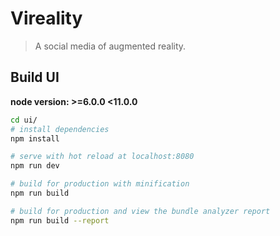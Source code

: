 # Vireality

> A social media of augmented reality.

## Build UI
**node version: >=6.0.0 <11.0.0**

```bash
cd ui/
# install dependencies
npm install

# serve with hot reload at localhost:8080
npm run dev

# build for production with minification
npm run build

# build for production and view the bundle analyzer report
npm run build --report
```

